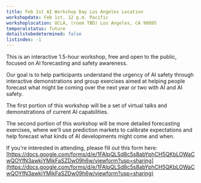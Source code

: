 ```yaml
---
title: Feb 1st AI Workshop Day Los Angeles Location
workshopdate: Feb 1st, 12 p.m. Pacific
workshoplocation: UCLA, (room TBD) Los Angeles, CA 90095
temporalstatus: future
detailstobedetermined: false
listindex: -1
---
```


This is an interactive 1.5-hour workshop, free and open to the public, focused
on AI forecasting and safety awareness.

Our goal is to help participants understand the urgency of AI safety through
interactive demonstrations and group exercises aimed at helping people forecast
what might be coming over the next year or two with AI and AI safety.

The first portion of this workshop will be a set of virtual talks and
demonstrations of current AI capabilities.

The second portion of this workshop will be more detailed forecasting exercises,
where we'll use prediction markets to calibrate expectations and help
forecast what kinds of AI developments might come and when.

If you're interested in attending, please fill out this form here:
[https://docs.google.com/forms/d/e/1FAIpQLSd8c5s8abYphCH5QKbLOWaCwQOYfN3awkjYMikFaSZDw09h6w/viewform?usp=sharing](https://docs.google.com/forms/d/e/1FAIpQLSd8c5s8abYphCH5QKbLOWaCwQOYfN3awkjYMikFaSZDw09h6w/viewform?usp=sharing)
